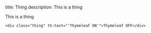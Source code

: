 title: Thing
description: This is a thing

This is a thing

```thymeleaf
<div class="thing" th:text="'Thymeleaf ON'">Thymeleaf OFF</div>
```
